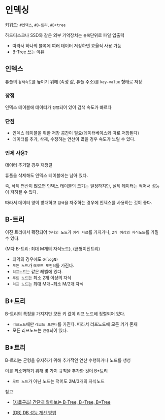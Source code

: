 # 인덱싱
키워드: `#인덱스`, `#B-트리`, `#B+tree`

하드디스크나 SSD와 같은 외부 기억장치는 `블록`단위로 파일 입출력
- 따라서 하나의 블록에 여러 데이터 저장하면 효율적 사용 가능
- B-Tree 쓰는 이유

## 인덱스
튜플의 `검색속도`를 높이기 위해 (속성 값, 튜플 주소)를 `key-value` 형태로 저장

### 장점
인덱스 테이블에 데이터가 `정렬`되어 있어 검색 속도가 빠르다

### 단점
- 인덱스 테이블을 위한 저장 공간이 필요(데이터베이스와 따로 저장된다)
- 데이터를 추가, 삭제, 수정하는 연산이 많을 경우 속도가 느릴 수 있다.

### 언제 사용?
데이터 추가할 경우 재정렬

튜플을 삭제해도 인덱스 테이블에는 남아 있다.

즉, 삭제 연산이 많으면 인덱스 테이블의 크기는 일정하지만, 실제 데이터는 적어서 성능이 저하될 수 있다.

따라서 데이터 양이 방대하고 `검색`을 자주하는 경우에 인덱스를 사용하는 것이 좋다.

## B-트리
이진 트리에서 확장되어 `하나의 노드`가 `여러 자료`를 가지거나, `2개 이상의 자식노드`를 가질 수 있다.

(M차 B-트리: 최대 M개의 자식노드), (균형이진트리)
- 최악의 경우에도 `O(logN)`
- `모든 노드`가 `레코드 포인터`를 가진다.
- `리프노드`는 같은 레벨에 있다.
- `루트 노드`는 최소 2개 이상의 자식
- `리프 노드`는 최대 M개~최소 M/2개 자식

## B+트리
B-트리의 특징을 가지지만 모든 키 값이 리프 노드에 정렬되어 있다.
- `리프노드`에만 `레코드 포인터`를 가진다. 따라서 리프노드에 모든 키가 존재
- 모든 리프노드는 `연결`되어 있다.

## B*트리
B-트리는 균형을 유지하기 위해 추가적인 연산 수행하거나 노드를 생성

이를 최소화하기 위해 몇 가지 규칙을 추가한 것이 B*트리

- `루트 노드`가 아닌 노드는 적어도 2M/3개의 자식노드

참고
- [[자료구조] 간단히 알아보는 B-Tree, B+Tree, B*Tree](https://ssocoit.tistory.com/217)

- [[DB] DB 성능 개선 방법](https://cieloinvernale.tistory.com/40)